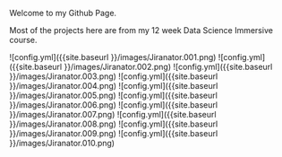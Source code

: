 Welcome to my Github Page.

Most of the projects here are from my 12 week Data Science Immersive course.

![config.yml]({{site.baseurl }}/images/Jiranator.001.png)
![config.yml]({{site.baseurl }}/images/Jiranator.002.png)
![config.yml]({{site.baseurl }}/images/Jiranator.003.png)
![config.yml]({{site.baseurl }}/images/Jiranator.004.png)
![config.yml]({{site.baseurl }}/images/Jiranator.005.png)
![config.yml]({{site.baseurl }}/images/Jiranator.006.png)
![config.yml]({{site.baseurl }}/images/Jiranator.007.png)
![config.yml]({{site.baseurl }}/images/Jiranator.008.png)
![config.yml]({{site.baseurl }}/images/Jiranator.009.png)
![config.yml]({{site.baseurl }}/images/Jiranator.010.png)
